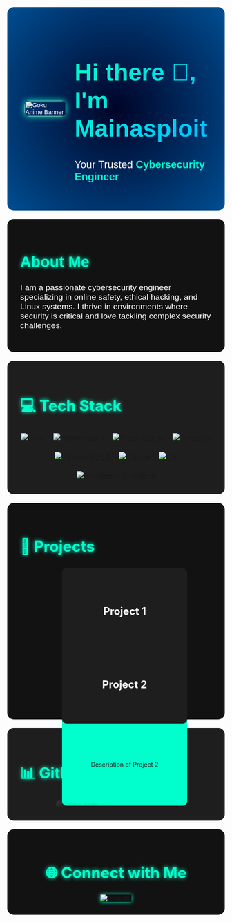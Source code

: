 <!-- Header with Anime GIF -->
<!-- Header with Anime GIF -->
<div style="display: flex; align-items: center; justify-content: center; background: radial-gradient(circle at center, #000428, #004e92); color: #ffffff; padding: 40px; font-family: 'Poppins', sans-serif; border-radius: 15px;">
  <img src="https://github.com/kelvin20199/kelvin20199/blob/main/goku%20anime%20banner.gif" alt="Goku Anime Banner" style="width: 100%; max-width: 1725px; height: auto; border-radius: 10px; box-shadow: 0 0 15px #00ffcc;">
  <div style="margin-left: 20px;">
    <h1 style="font-size: 3.5rem; font-weight: 900; background: linear-gradient(135deg, #00ffcc, #00bfff); -webkit-background-clip: text; -webkit-text-fill-color: transparent;">
      Hi there 👋, I'm Mainasploit
    </h1>
    <p style="font-size: 1.5rem;">Your Trusted <span style="color: #00ffcc; font-weight: bold;">Cybersecurity Engineer</span></p>
  </div>
</div>


<!-- About Me Section with Animated Typing Effect -->
<div style="background-color: #121212; padding: 30px; border-radius: 15px; margin-top: 20px; color: #ffffff; font-family: 'Poppins', sans-serif;">
  <h2 style="color: #00ffcc; font-size: 2.2rem; text-shadow: 0 0 10px #00ffcc;">
    <span class="typing">About Me</span>
  </h2>
  <p style="font-size: 1.2rem;">I am a passionate cybersecurity engineer specializing in online safety, ethical hacking, and Linux systems. I thrive in environments where security is critical and love tackling complex security challenges.</p>
</div>

<!-- Skills Section with Dynamic Hover Effects -->
<div style="background-color: #1e1e1e; padding: 30px; border-radius: 15px; margin-top: 20px;">
  <h2 style="color: #00ffcc; font-size: 2.2rem; text-shadow: 0 0 10px #00ffcc;">💻 Tech Stack</h2>
  <div style="display: flex; flex-wrap: wrap; justify-content: center; gap: 20px; font-size: 1.2rem;">
    <div class="tech-icon">
      <img src="https://img.shields.io/badge/C++-00599C?style=for-the-badge&logo=cplusplus&logoColor=white" alt="C++">
    </div>
    <div class="tech-icon">
      <img src="https://img.shields.io/badge/PowerShell-5391FE?style=for-the-badge&logo=powershell&logoColor=white" alt="PowerShell">
    </div>
    <div class="tech-icon">
      <img src="https://img.shields.io/badge/Shell_Script-89E051?style=for-the-badge&logo=gnu-bash&logoColor=white" alt="Shell Script">
    </div>
    <div class="tech-icon">
      <img src="https://img.shields.io/badge/Three.js-000000?style=for-the-badge&logo=three.js&logoColor=white" alt="Three.js">
    </div>
    <div class="tech-icon">
      <img src="https://img.shields.io/badge/TailwindCSS-38B2AC?style=for-the-badge&logo=tailwind-css&logoColor=white" alt="TailwindCSS">
    </div>
    <div class="tech-icon">
      <img src="https://img.shields.io/badge/Canva-00C4CC?style=for-the-badge&logo=canva&logoColor=white" alt="Canva">
    </div>
    <div class="tech-icon">
      <img src="https://img.shields.io/badge/C Sharp-239120?style=for-the-badge&logo=csharp&logoColor=white" alt="C#">
    </div>
    <div class="tech-icon">
      <img src="https://img.shields.io/badge/Windows_Terminal-4D4D4D?style=for-the-badge&logo=windows-terminal&logoColor=white" alt="Windows Terminal">
    </div>
  </div>
</div>

<!-- Projects Section with Hover Flip Effect -->
<div style="background-color: #121212; padding: 30px; border-radius: 15px; margin-top: 20px;">
  <h2 style="color: #00ffcc; font-size: 2.2rem; text-shadow: 0 0 10px #00ffcc;">🚀 Projects</h2>
  <div style="display: flex; flex-wrap: wrap; gap: 20px; justify-content: center;">
    <div class="flip-card">
      <div class="flip-card-inner">
        <div class="flip-card-front" style="background-color: #1e1e1e; padding: 20px; border-radius: 10px; width: 250px; height: 150px; display: flex; align-items: center; justify-content: center;">
          <h3 style="color: #ffffff; font-size: 1.5rem;">Project 1</h3>
        </div>
        <div class="flip-card-back" style="background-color: #00ffcc; padding: 20px; border-radius: 10px; width: 250px; height: 150px; display: flex; align-items: center; justify-content: center;">
          <p style="color: #1e1e1e;">Description of Project 1</p>
        </div>
      </div>
    </div>
    <div class="flip-card">
      <div class="flip-card-inner">
        <div class="flip-card-front" style="background-color: #1e1e1e; padding: 20px; border-radius: 10px; width: 250px; height: 150px; display: flex; align-items: center; justify-content: center;">
          <h3 style="color: #ffffff; font-size: 1.5rem;">Project 2</h3>
        </div>
        <div class="flip-card-back" style="background-color: #00ffcc; padding: 20px; border-radius: 10px; width: 250px; height: 150px; display: flex; align-items: center; justify-content: center;">
          <p style="color: #1e1e1e;">Description of Project 2</p>
        </div>
      </div>
    </div>
  </div>
</div>

<!-- GitHub Stats Section with Slide-In Animation -->
<div style="background-color: #1e1e1e; padding: 30px; border-radius: 15px; margin-top: 20px;">
  <h2 style="color: #00ffcc; font-size: 2.2rem; text-shadow: 0 0 10px #00ffcc;">📊 GitHub Stats</h2>
  <div style="text-align: center;">
    <img src="https://github-readme-stats.vercel.app/api?username=Mainasploit&show_icons=true&theme=radical" alt="GitHub Stats" style="border-radius: 10px; animation: slideIn 2s;">
  </div>
</div>

<!-- Social Links Section with Glow Effect -->
<div align="center" style="padding: 30px; background-color: #121212; border-radius: 15px; margin-top: 20px;">
  <h2 style="color: #00ffcc; font-size: 2.2rem; text-shadow: 0 0 10px #00ffcc;">🌐 Connect with Me</h2>
  <a href="https://www.linkedin.com/in/your-linkedin-profile" style="text-decoration: none; margin: 10px;">
    <img src="https://img.shields.io/badge/LinkedIn-0077B5?style=for-the-badge&logo=linkedin&logoColor=white" alt="LinkedIn" style="transition: transform 0.3s; box-shadow: 0 0 10px #00ffcc;">
  </a>
</div>

<!-- Custom CSS for Advanced Animations and Interactions -->
<style>
  @keyframes rotateHeader {
    0% { transform: rotateY(0); }
    100% { transform: rotateY(360deg); }
  }

  @keyframes slideIn {
    0% { transform: translateX(-100%); opacity: 0; }
    100% { transform: translateX(0); opacity: 1; }
  }

  .flip-card {
    background-color: transparent;
    width: 250px;
    height: 150px;
    perspective: 1000px;
  }

  .flip-card-inner 
